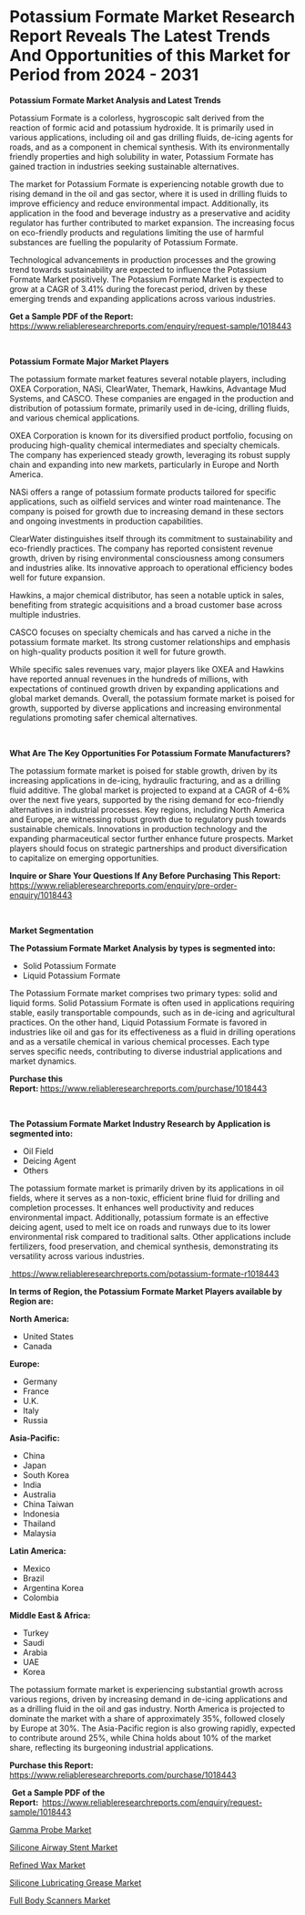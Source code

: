<p><h1>Potassium Formate Market Research Report Reveals The Latest Trends And Opportunities of this Market for Period from 2024 - 2031</h1></p><p><strong>Potassium Formate Market Analysis and Latest Trends</strong></p>
<p><p>Potassium Formate is a colorless, hygroscopic salt derived from the reaction of formic acid and potassium hydroxide. It is primarily used in various applications, including oil and gas drilling fluids, de-icing agents for roads, and as a component in chemical synthesis. With its environmentally friendly properties and high solubility in water, Potassium Formate has gained traction in industries seeking sustainable alternatives.</p><p>The market for Potassium Formate is experiencing notable growth due to rising demand in the oil and gas sector, where it is used in drilling fluids to improve efficiency and reduce environmental impact. Additionally, its application in the food and beverage industry as a preservative and acidity regulator has further contributed to market expansion. The increasing focus on eco-friendly products and regulations limiting the use of harmful substances are fuelling the popularity of Potassium Formate.</p><p>Technological advancements in production processes and the growing trend towards sustainability are expected to influence the Potassium Formate Market positively. The Potassium Formate Market is expected to grow at a CAGR of 3.41% during the forecast period, driven by these emerging trends and expanding applications across various industries.</p></p>
<p><strong>Get a Sample PDF of the Report:&nbsp;</strong> <a href="https://www.reliableresearchreports.com/enquiry/request-sample/1018443?utm_campaign=32&utm_medium=2&utm_source=Github&utm_content=ia&utm_term=06112024&utm_id=potassium-formate">https://www.reliableresearchreports.com/enquiry/request-sample/1018443</a></p>
<p>&nbsp;</p>
<p><strong>Potassium Formate Major Market Players</strong></p>
<p><p>The potassium formate market features several notable players, including OXEA Corporation, NASi, ClearWater, Themark, Hawkins, Advantage Mud Systems, and CASCO. These companies are engaged in the production and distribution of potassium formate, primarily used in de-icing, drilling fluids, and various chemical applications.</p><p>OXEA Corporation is known for its diversified product portfolio, focusing on producing high-quality chemical intermediates and specialty chemicals. The company has experienced steady growth, leveraging its robust supply chain and expanding into new markets, particularly in Europe and North America.</p><p>NASi offers a range of potassium formate products tailored for specific applications, such as oilfield services and winter road maintenance. The company is poised for growth due to increasing demand in these sectors and ongoing investments in production capabilities.</p><p>ClearWater distinguishes itself through its commitment to sustainability and eco-friendly practices. The company has reported consistent revenue growth, driven by rising environmental consciousness among consumers and industries alike. Its innovative approach to operational efficiency bodes well for future expansion.</p><p>Hawkins, a major chemical distributor, has seen a notable uptick in sales, benefiting from strategic acquisitions and a broad customer base across multiple industries.</p><p>CASCO focuses on specialty chemicals and has carved a niche in the potassium formate market. Its strong customer relationships and emphasis on high-quality products position it well for future growth.</p><p> </p><p>While specific sales revenues vary, major players like OXEA and Hawkins have reported annual revenues in the hundreds of millions, with expectations of continued growth driven by expanding applications and global market demands. Overall, the potassium formate market is poised for growth, supported by diverse applications and increasing environmental regulations promoting safer chemical alternatives.</p></p>
<p>&nbsp;</p>
<p><strong>What Are The Key Opportunities For Potassium Formate Manufacturers?</strong></p>
<p><p>The potassium formate market is poised for stable growth, driven by its increasing applications in de-icing, hydraulic fracturing, and as a drilling fluid additive. The global market is projected to expand at a CAGR of 4-6% over the next five years, supported by the rising demand for eco-friendly alternatives in industrial processes. Key regions, including North America and Europe, are witnessing robust growth due to regulatory push towards sustainable chemicals. Innovations in production technology and the expanding pharmaceutical sector further enhance future prospects. Market players should focus on strategic partnerships and product diversification to capitalize on emerging opportunities.</p></p>
<p><strong>Inquire or Share Your Questions If Any Before Purchasing This Report:</strong> <a href="https://www.reliableresearchreports.com/enquiry/pre-order-enquiry/1018443?utm_campaign=32&utm_medium=2&utm_source=Github&utm_content=ia&utm_term=06112024&utm_id=potassium-formate">https://www.reliableresearchreports.com/enquiry/pre-order-enquiry/1018443</a></p>
<p>&nbsp;</p>
<p><strong>Market Segmentation</strong></p>
<p><strong>The Potassium Formate Market Analysis by types is segmented into:</strong></p>
<p><ul><li>Solid Potassium Formate</li><li>Liquid Potassium Formate</li></ul></p>
<p><p>The Potassium Formate market comprises two primary types: solid and liquid forms. Solid Potassium Formate is often used in applications requiring stable, easily transportable compounds, such as in de-icing and agricultural practices. On the other hand, Liquid Potassium Formate is favored in industries like oil and gas for its effectiveness as a fluid in drilling operations and as a versatile chemical in various chemical processes. Each type serves specific needs, contributing to diverse industrial applications and market dynamics.</p></p>
<p><strong>Purchase this Report:&nbsp;</strong><a href="https://www.reliableresearchreports.com/purchase/1018443?utm_campaign=32&utm_medium=2&utm_source=Github&utm_content=ia&utm_term=06112024&utm_id=potassium-formate">https://www.reliableresearchreports.com/purchase/1018443</a></p>
<p>&nbsp;</p>
<p><strong>The Potassium Formate Market Industry Research by Application is segmented into:</strong></p>
<p><ul><li>Oil Field</li><li>Deicing Agent</li><li>Others</li></ul></p>
<p><p>The potassium formate market is primarily driven by its applications in oil fields, where it serves as a non-toxic, efficient brine fluid for drilling and completion processes. It enhances well productivity and reduces environmental impact. Additionally, potassium formate is an effective deicing agent, used to melt ice on roads and runways due to its lower environmental risk compared to traditional salts. Other applications include fertilizers, food preservation, and chemical synthesis, demonstrating its versatility across various industries.</p></p>
<p><a href="https://www.reliableresearchreports.com/potassium-formate-r1018443?utm_campaign=32&utm_medium=2&utm_source=Github&utm_content=ia&utm_term=06112024&utm_id=potassium-formate">&nbsp;https://www.reliableresearchreports.com/potassium-formate-r1018443</a></p>
<p><strong>In terms of Region, the Potassium Formate Market Players available by Region are:</strong></p>
<p>
    <p> <strong> North America: </strong>
        <ul>
            <li>United States</li>
            <li>Canada</li>
        </ul>
        </p> 
    <p> <strong> Europe: </strong>
        <ul>
            <li>Germany</li>
            <li>France</li>
            <li>U.K.</li>
            <li>Italy</li>
            <li>Russia</li>
        </ul>
        </p> 
    <p> <strong> Asia-Pacific: </strong>
        <ul>
            <li>China</li>
            <li>Japan</li>
            <li>South Korea</li>
            <li>India</li>
            <li>Australia</li>
            <li>China Taiwan</li>
            <li>Indonesia</li>
            <li>Thailand</li>
            <li>Malaysia</li>
        </ul>
        </p> 
    <p> <strong> Latin America: </strong>
        <ul>
            <li>Mexico</li>
            <li>Brazil</li>
            <li>Argentina Korea</li>
            <li>Colombia</li>
        </ul>
        </p> 
    <p> <strong> Middle East & Africa: </strong>
        <ul>
            <li>Turkey</li>
            <li>Saudi</li>
            <li>Arabia</li>
            <li>UAE</li>
            <li>Korea</li>
        </ul>
    </p>
    </p>
<p><p>The potassium formate market is experiencing substantial growth across various regions, driven by increasing demand in de-icing applications and as a drilling fluid in the oil and gas industry. North America is projected to dominate the market with a share of approximately 35%, followed closely by Europe at 30%. The Asia-Pacific region is also growing rapidly, expected to contribute around 25%, while China holds about 10% of the market share, reflecting its burgeoning industrial applications.</p></p>
<p><strong>Purchase this Report: </strong><a href="https://www.reliableresearchreports.com/purchase/1018443?utm_campaign=32&utm_medium=2&utm_source=Github&utm_content=ia&utm_term=06112024&utm_id=potassium-formate">https://www.reliableresearchreports.com/purchase/1018443</a></p>
<p>&nbsp;<strong>Get a Sample PDF of the Report:&nbsp;&nbsp;</strong><a href="https://www.reliableresearchreports.com/enquiry/request-sample/1018443?utm_campaign=32&utm_medium=2&utm_source=Github&utm_content=ia&utm_term=06112024&utm_id=potassium-formate">https://www.reliableresearchreports.com/enquiry/request-sample/1018443</a></p>
<p><strong></strong></p>
<p><p><a href="https://issuu.com/reportprime-2/docs/gamma-probe-market-size-2030.pptx_5a679fd5acd555?utm_campaign=32&utm_medium=2&utm_source=Github&utm_content=ia&utm_term=06112024&utm_id=potassium-formate">Gamma Probe Market</a></p><p><a href="https://issuu.com/reportprime-2/docs/silicone-airway-stent-market-size-2_721051e81261cc?utm_campaign=32&utm_medium=2&utm_source=Github&utm_content=ia&utm_term=06112024&utm_id=potassium-formate">Silicone Airway Stent Market</a></p><p><a href="https://github.com/sogusofer/Market-Research-Report-List-1/blob/main/refined-wax-market.md?utm_campaign=32&utm_medium=2&utm_source=Github&utm_content=ia&utm_term=06112024&utm_id=potassium-formate">Refined Wax Market</a></p><p><a href="https://github.com/catusaesianou/Market-Research-Report-List-1/blob/main/silicone-lubricating-grease-market.md?utm_campaign=32&utm_medium=2&utm_source=Github&utm_content=ia&utm_term=06112024&utm_id=potassium-formate">Silicone Lubricating Grease Market</a></p><p><a href="https://www.linkedin.com/pulse/global-full-body-scanners-101-cagr-forecast-2024-2031-bg2te?utm_campaign=32&utm_medium=2&utm_source=Github&utm_content=ia&utm_term=06112024&utm_id=potassium-formate">Full Body Scanners Market</a></p></p>